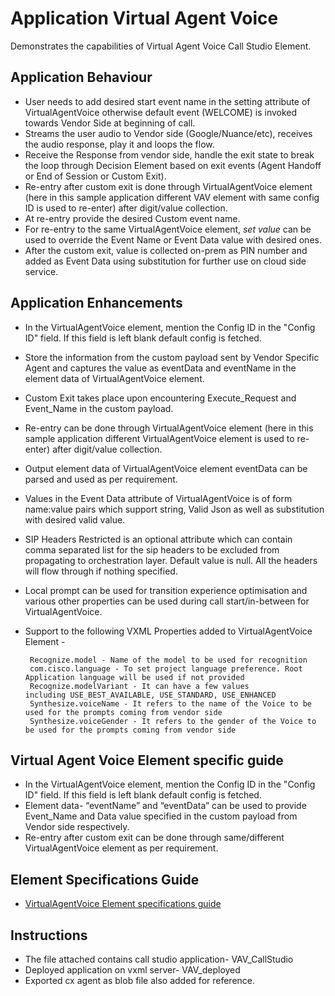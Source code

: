 
# Application Virtual Agent Voice
Demonstrates the capabilities of Virtual Agent Voice Call Studio Element.

## Application Behaviour
* User needs to add desired start event name in the setting attribute of VirtualAgentVoice otherwise default event (WELCOME) is invoked towards Vendor Side at beginning of call.
* Streams the user audio to Vendor side (Google/Nuance/etc), receives the audio response, play it and loops the flow.
* Receive the Response from vendor side, handle the exit state to break the loop through Decision Element based on exit events (Agent Handoff or End of Session or Custom Exit).
* Re-entry after custom exit is done through VirtualAgentVoice element (here in this sample application different VAV element with same config ID is used to re-enter) after digit/value collection.
* At re-entry provide the desired Custom event name.
* For re-entry to the same VirtualAgentVoice element, _set value_ can be used to override the Event Name or Event Data value with desired ones.
* After the custom exit, value is collected  on-prem as PIN number and added as Event Data using substitution for further use on cloud side service.


## Application Enhancements
* In the VirtualAgentVoice element, mention the Config ID in the "Config ID" field. If this field is left blank default config is fetched.
* Store the information from the custom payload sent by Vendor Specific Agent and captures the value as eventData and eventName in the element data of VirtualAgentVoice element.
* Custom Exit takes place upon encountering Execute_Request and Event_Name in the custom payload.
* Re-entry can be done through VirtualAgentVoice element (here in this sample application different VirtualAgentVoice element is used to re-enter) after digit/value collection.
* Output element data of VirtualAgentVoice element eventData can be parsed and used as per requirement.
* Values in the Event Data attribute of VirtualAgentVoice is of form name:value pairs which support string, Valid Json as well as substitution with desired valid value.
* SIP Headers Restricted is an optional attribute which can contain comma separated list for the sip headers  to be excluded from propagating to orchestration layer.                                                        Default value is null. All the headers will flow through if nothing specified.
* Local prompt can be used for transition experience optimisation and various other properties can be used during call start/in-between for VirtualAgentVoice.
* Support to the following VXML Properties added to VirtualAgentVoice Element -

       Recognize.model - Name of the model to be used for recognition
       com.cisco.language - To set project language preference. Root Application language will be used if not provided
       Recognize.modelVariant - It can have a few values including USE_BEST_AVAILABLE, USE_STANDARD, USE_ENHANCED
       Synthesize.voiceName - It refers to the name of the Voice to be used for the prompts coming from vendor side
       Synthesize.voiceGender - It refers to the gender of the Voice to be used for the prompts coming from vendor side

## Virtual Agent Voice Element specific guide
* In the VirtualAgentVoice element, mention the Config ID in the "Config ID" field. If this field is left blank default config is fetched.
* Element data- “eventName” and “eventData” can be used to provide Event_Name and Data value specified in the custom payload from Vendor side respectively.
* Re-entry after custom exit can be done through same/different VirtualAgentVoice element as per requirement.


##  Element Specifications Guide
* [VirtualAgentVoice Element specifications guide](https://www-author3.cisco.com/content/en/us/td/docs/voice_ip_comm/cust_contact/contact_center/customer_voice_portal/12-6-2/elementspecification/guide/ccvp_b_1262-element-specifications-guide/ccvp_m_1261-vav-element.html)


## Instructions
* The file attached contains call studio application- VAV_CallStudio
* Deployed application on vxml server- VAV_deployed
* Exported cx agent as blob file also added for reference.
